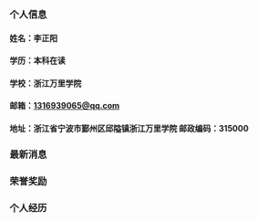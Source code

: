 ### 个人信息
#### 姓名：李正阳
#### 学历：本科在读
#### 学校：浙江万里学院
#### 邮箱：1316939065@qq.com
#### 地址：浙江省宁波市鄞州区邱隘镇浙江万里学院    邮政编码：315000

### 最新消息

### 荣誉奖励

### 个人经历
